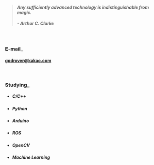 > #### *Any sufficiently advanced technology is indistinguishable from magic.*
> ##### - Arthur C. Clarke 

　

### E-mail_
#### godrover@kakao.com

　

### Studying_

- ##### C/C++

- ##### Python

- ##### Arduino

- ##### ROS

- ##### OpenCV

- ##### Machine Learning
